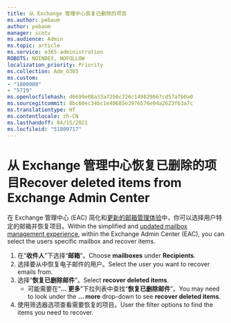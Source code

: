 ```yaml
---
title: 从 Exchange 管理中心恢复已删除的项目
ms.author: pebaum
author: pebaum
manager: scotv
ms.audience: Admin
ms.topic: article
ms.service: o365-administration
ROBOTS: NOINDEX, NOFOLLOW
localization_priority: Priority
ms.collection: Adm_O365
ms.custom:
- "1800008"
- "5719"
ms.openlocfilehash: d6699e08a33a72b0c726c149829667cd57afb0a0
ms.sourcegitcommit: 8bc60ec34bc1e40685e3976576e04a2623f63a7c
ms.translationtype: HT
ms.contentlocale: zh-CN
ms.lasthandoff: 04/15/2021
ms.locfileid: "51809717"
---
```

# <a name="recover-deleted-items-from-exchange-admin-center"></a><span data-ttu-id="1b42c-102">从 Exchange 管理中心恢复已删除的项目</span><span class="sxs-lookup"><span data-stu-id="1b42c-102">Recover deleted items from Exchange Admin Center</span></span>

<span data-ttu-id="1b42c-103">在 Exchange 管理中心 (EAC) 简化和[更新的邮箱管理体验](https://admin.exchange.microsoft.com/#/mailboxes)中，你可以选择用户特定的邮箱并恢复项目。</span><span class="sxs-lookup"><span data-stu-id="1b42c-103">Within the simplified and [updated mailbox management experience](https://admin.exchange.microsoft.com/#/mailboxes), within the Exchange Admin Center (EAC), you can select the users specific mailbox and recover items.</span></span>

1. <span data-ttu-id="1b42c-104">在“**收件人**”下选择“**邮箱**”。</span><span class="sxs-lookup"><span data-stu-id="1b42c-104">Choose **mailboxes** under **Recipients**.</span></span>
2. <span data-ttu-id="1b42c-105">选择要从中恢复电子邮件的用户。</span><span class="sxs-lookup"><span data-stu-id="1b42c-105">Select the user you want to recover emails from.</span></span>
3. <span data-ttu-id="1b42c-106">选择“**恢复已删除邮件**”。</span><span class="sxs-lookup"><span data-stu-id="1b42c-106">Select **recover deleted items**.</span></span>
    - <span data-ttu-id="1b42c-107">可能需要在“**… 更多**”下拉列表中查找“**恢复已删除邮件**”。</span><span class="sxs-lookup"><span data-stu-id="1b42c-107">You may need to look under the **… more** drop-down to see **recover deleted items**.</span></span>
4. <span data-ttu-id="1b42c-108">使用筛选器选项查看需要恢复的项目。</span><span class="sxs-lookup"><span data-stu-id="1b42c-108">User the filter options to find the items you need to recover.</span></span>
